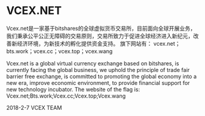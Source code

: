 # VCEX.NET
Vcex.net是一家基于bitshares的全球虚拟货币交易所，目前面向全球开展业务，我们秉承公平公正无障碍的交易原则，交易所致力于促进全球经济进入新纪元，改善新经济环境，为新技术的孵化提供资金支持。  旗下网站有： vcex.net；bts.work；vcex.cc；vcex.top；vcex.wang

Vcex.net is a global virtual currency exchange based on bitshares, is currently facing the global business, we uphold the principle of trade fair barrier free exchange, is committed to promoting the global economy into a new era, improve economic environment, to provide financial support for new technology incubator.  The website of the flag is: Vcex.net;Bts.work;Vcex.cc;Vcex.top;Vcex.wang

2018-2-7
VCEX TEAM
